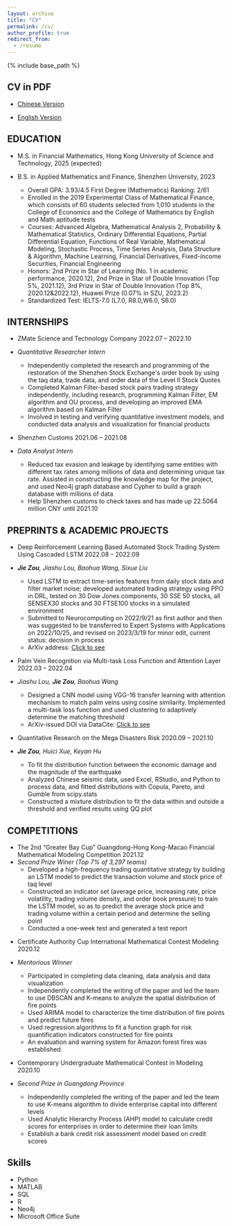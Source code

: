 ```yaml
---
layout: archive
title: "CV"
permalink: /cv/
author_profile: true
redirect_from:
  - /resume
---
```


{% include base_path %}

CV in PDF
------
* [Chinese Version](https://ianzou2000.github.io/files/%E9%82%B9%E6%9D%B0-%E9%87%8F%E5%8C%96%E7%A0%94%E7%A9%B6%E5%91%98-2304.pdf)

* [English Version](https://ianzou2000.github.io/files/CV-Jie%20ZOU%20FM.pdf)


EDUCATION
------
* M.S. in Financial Mathematics, Hong Kong University of Science and Technology, 2025 (expected)

* B.S. in Applied Mathematics and Finance, Shenzhen University, 2023
  * Overall GPA: 3.93/4.5	First Degree (Mathematics) Ranking: 2/61 
  * Enrolled in the 2019 Experimental Class of Mathematical Finance, which consists of 60 students selected from 1,010 students in the College of Economics and the College of Mathematics by English and Math aptitude tests    
  * Courses: Advanced Algebra, Mathematical Analysis 2, Probability & Mathematical Statistics, Ordinary Differential Equations, Partial Differential Equation, Functions of Real Variable, Mathematical Modeling, Stochastic Process, Time Series Analysis, Data Structure & Algorithm, Machine Learning, Financial Derivatives, Fixed-income Securities, Financial Engineering
  * Honors: 2nd Prize in Star of Learning (No. 1 in academic performance, 2020.12), 2nd Prize in Star of Double Innovation (Top 5%, 2021.12), 3rd Prize in Star of Double Innovation (Top 8%, 2020.12&2022.12), Huawei Prize (0.07% in SZU, 2023.2)
  * Standardized Test: IELTS-7.0 (L7.0, R8.0,W6.0, S6.0)

INTERNSHIPS
------
* ZMate Science and Technology Company    2022.07 – 2022.10
* _Quantitative Researcher Intern_
  * Independently completed the research and programming of the restoration of the Shenzhen Stock Exchange's order book by using the taq data, trade data, and order data of the Level II Stock Quotes
  * Completed Kalman Filter-based stock pairs trading strategy independently, including research, programming Kalman Filter, EM algorithm and OU process, and developing an improved EMA algorithm based on Kalman Filter
  * Involved in testing and verifying quantitative investment models, and conducted data analysis and visualization for financial products

* Shenzhen Customs    2021.06 – 2021.08
* _Data Analyst Intern_
  * Reduced tax evasion and leakage by identifying same entities with different tax rates among millions of data and determining unique tax rate. Assisted in constructing the knowledge map for the project, and used Neo4j graph database and Cypher to build a graph database with millions of data
  * Help Shenzhen customs to check taxes and has made up 22.5064 million CNY until 2021.10

PREPRINTS & ACADEMIC PROJECTS
------
* Deep Reinforcement Learning Based Automated Stock Trading System Using Cascaded LSTM    2022.08 – 2022.09
* _**Jie Zou**, Jiashu Lou, Baohua Wang, Sixue Liu_
  * Used LSTM to extract time-series features from daily stock data and filter market noise; developed automated trading strategy using PPO in DRL, tested on 30 Dow Jones components, 30 SSE 50 stocks, all SENSEX30 stocks and 30 FTSE100 stocks in a simulated environment
  * Submitted to Neurocomputing on 2022/9/21 as first author and then was suggested to be transferred to Expert Systems with Applications on 2022/10/25, and revised on 2023/3/19 for minor edit, current status: decision in process
  * ArXiv address: [Click to see](https://arxiv.org/abs/2212.02721)

* Palm Vein Recognition via Multi-task Loss Function and Attention Layer    2022.03 – 2022.04
* _Jiashu Lou, **Jie Zou**, Baohua Wang_
  * Designed a CNN model using VGG-16 transfer learning with attention mechanism to match palm veins using cosine similarity. Implemented a multi-task loss function and used clustering to adaptively determine the matching threshold
  * ArXiv-issued DOI via DataCite: [Click to see](https://doi.org/10.48550/arXiv.2211.05970)

* Quantitative Research on the Mega Disasters Risk    2020.09 – 2021.10
* _**Jie Zou**, Huici Xue, Keyan Hu_
  * To fit the distribution function between the economic damage and the magnitude of the earthquake 
  * Analyzed Chinese seismic data, used Excel, RStudio, and Python to process data, and fitted distributions with Copula, Pareto, and Gumble from scipy.stats
  * Constructed a mixture distribution to fit the data within and outside a threshold and verified results using QQ plot

COMPETITIONS
------
* The 2nd “Greater Bay Cup” Guangdong-Hong Kong-Macao Financial Mathematical Modeling Competition   2021.12
* _Second Prize Winer (Top 7% of 3,297 teams)_
  * Developed a high-frequency trading quantitative strategy by building an LSTM model to predict the transaction volume and stock price of taq level
  * Constructed an indicator set (average price, increasing rate, price volatility, trading volume density, and order book pressure) to train the LSTM model, so as to predict the average stock price and trading volume within a certain period and determine the selling point
  * Conducted a one-week test and generated a test report

<!-- * Contemporary Undergraduate Mathematical Contest in Modeling   2021.10
* _Third Prize in Guangdong Province_
  * Assisted in using ARIMA, time series clustering, target planning, greedy algorithm, etc. for modeling, and participated
in data cleaning, analysis and visualization, etc.

* “SZU Cup” Mathematical Modeling   2021.06
* _First Prize (Top 2%)_
  * Led teammates to use ARIMA, PCA, grey correlation, NLP and crawler programming, etc. for modeling, and
participated in data cleaning, analysis and visualization, etc.

* Mathematical Contest in Modeling    2021.03
* _Honorable Mention Award_
  *  -->

* Certificate Authority Cup International Mathematical Contest Modeling   2020.12
* _Meritorious Winner_
  * Participated in completing data cleaning, data analysis and data visualization
  * Independently completed the writing of the paper and led the team to use DBSCAN and K-means to analyze the spatial distribution of fire points
  * Used ARIMA model to characterize the time distribution of fire points and predict future fires
  * Used regression algorithms to fit a function graph for risk quantification indicators constructed for fire points
  * An evaluation and warning system for Amazon forest fires was established.

* Contemporary Undergraduate Mathematical Contest in Modeling   2020.10
* _Second Prize in Guangdong Province_
  * Independently completed the writing of the paper and led the team to use K-means algorithm to divide enterprise capital into different levels
  * Used Analytic Hierarchy Process (AHP) model to calculate credit scores for enterprises in order to determine their loan limits
  * Establish a bank credit risk assessment model based on credit scores
  
Skills
------
* Python
* MATLAB
* SQL
* R
* Neo4j
* Microsoft Office Suite

<!-- Publications
------
  <ul>{% for post in site.publications %}
    {% include archive-single-cv.html %}
  {% endfor %}</ul> -->
  
<!-- Talks
======
  <ul>{% for post in site.talks %}
    {% include archive-single-talk-cv.html %}
  {% endfor %}</ul>
  
Teaching
======
  <ul>{% for post in site.teaching %}
    {% include archive-single-cv.html %}
  {% endfor %}</ul>
  
Service and leadership
======
* Currently signed in to 43 different slack teams -->
